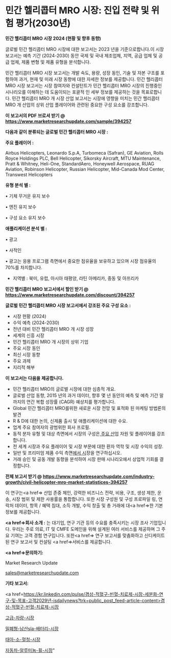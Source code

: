 # 민간 헬리콥터 MRO 시장: 진입 전략 및 위험 평가(2030년)

<strong>민간 헬리콥터 MRO 시장 2024 (현황 및 향후 동향)</strong>

글로벌 민간 헬리콥터 MRO 시장에 대한 보고서는 2023 년을 기준으로합니다.이 시장 보고서는 예측 기간 (2024-2030) 동안 국제 및 국내 제조업체, 지역, 공급 업체 및 공급 업체, 제품 변형 및 제품 유형을 분석합니다.

민간 헬리콥터 MRO 시장 보고서는 개발 속도, 용량, 성장 동인, 기술 및 자본 구조를 포함하여 과거, 현재 및 미래 시장 동향에 대한 자세한 정보를 제공합니다. 민간 헬리콥터 MRO 시장 보고서는 시장 참여자와 컨설턴트가 민간 헬리콥터 MRO 시장의 진행중인 시나리오를 이해하는 데 도움이되는 포괄적 인 세부 정보를 제공하는 것을 목표로합니다. 민간 헬리콥터 MRO 개 시장 산업 보고서는 시장에 영향을 미치는 민간 헬리콥터 MRO 개 산업의 상위 산업 플레이어와 관련된 중요한 구성 요소를 강조합니다.



<strong>이 보고서의 PDF 브로셔 받기 @ <a href=https://www.marketresearchupdate.com/sample/394257>https://www.marketresearchupdate.com/sample/394257</a></strong>



<strong>다음과 같이 분류되는 글로벌 민간 헬리콥터 MRO 시장 :</strong>



<strong>주요 플레이어 :</strong>

Airbus Helicopters, Leonardo S.p.A, Turbomeca (Safran), GE Aviation, Rolls Royce Holdings PLC, Bell Helicopter, Sikorsky Aircraft, MTU Maintenance, Pratt & Whitney, Heli-One, StandardAero, Honeywell Aerospace, RUAG Aviation, Robinson Helicopter, Russian Helicopter, Mid-Canada Mod Center, Transwest Helicopters



<strong>유형 분석 별 :</strong>

• 기체 무거운 유지 보수

• 엔진 유지 보수

• 구성 요소 유지 보수



<strong>애플리케이션 분석 별 :</strong>

• 광고

• 사적인

• 광고는 응용 프로그램 측면에서 중요한 점유율을 보유하고 있으며 시장 점유율의 70%를 차지합니다.

<ul>
  <li>지역별 : 북미, 유럽, 아시아 태평양, 라틴 아메리카, 중동 및 아프리카</li>
</ul>


<strong>민간 헬리콥터 MRO 보고서에서 할인 받기 @ <a href=https://www.marketresearchupdate.com/discount/394257>https://www.marketresearchupdate.com/discount/394257</a></strong>



<strong>글로벌 민간 헬리콥터 MRO 시장 보고서에서 강조된 주요 구성 요소 :</strong>
<ul>
  <li>시장 현황 (2024)</li>
  <li>수익 예측 (2024-2030)</li>
  <li>전년 대비 민간 헬리콥터 MRO 개 시장 성장</li>
  <li>세계의 신흥 시장</li>
  <li>민간 헬리콥터 MRO 개 시장의 상위 기업</li>
  <li>주요 시장 동인</li>
  <li>최신 시장 동향</li>
  <li>주요 과제</li>
  <li>지리적 해부</li>
</ul>


<strong>이 보고서는 다음을 제공합니다.</strong>
<ul>
  <li>민간 헬리콥터 MRO의 글로벌 시장에 대한 심층적 개요.</li>
  <li>글로벌 산업 동향, 2015 년의 과거 데이터, 향후 몇 년 동안의 예측 및 예측 기간 말까지의 연간 복합 성장률 (CAGR) 예상치를 평가합니다.</li>
  <li>Global 민간 헬리콥터 MRO를위한 새로운 시장 전망 및 표적화 된 마케팅 방법론의 발견</li>
  <li>R &amp; D에 대한 논의, 신제품 출시 및 애플리케이션에 대한 수요.</li>
  <li>업계 주요 참여자의 광범위한 회사 프로필.</li>
  <li>동적 분자 유형 및 대상 측면에서 시장의 구성은<a href=> 주요 산</a>업 자원 및 플레이어를 강조합니다.</li>
  <li>전 세계 시장과 주요 플레이어 및 시장 부문에 대한 환자 역학 및 시장 수익의 성장.</li>
  <li>일반 및 프리미엄 제품 수익 측면<a href=>에서 시</a>장을 연구하십시오.</li>
  <li>거래 승인 및 공동 개발 동향을 분석하여 시장 판매 시나리오에서 상업적 기회를 결정합니다.</li>
</ul>



<strong>전체 보고서 받기 @ <a href=https://www.marketresearchupdate.com/industry-growth/civil-helicopter-mro-market-statistices-394257>https://www.marketresearchupdate.com/industry-growth/civil-helicopter-mro-market-statistices-394257</a></strong>

이 연구는<a href=> 산업 존중</a> 체인, 강력한 비즈니스 전략, 비용, 구조, 생성 제한, 운송, 시장 범위 및 제한 사용률을 통합합니다. 또한 시장 구성원 및 구성 프로파일 링, 연락처 데이터, 항목 / 혜택 침대, 소득 개발, 수익 창출 및 총 거래에 대<a href=>한 기본 </a>정보를 제공합니다.



<strong><a href=>회사 소</a>개 :</strong>
는 대기업, 연구 기관 등의 수요를 충족시키는 시장 조사 기업입니다. 우리는 주로 의료, IT 및 CMFE 도메인을 위해 설계된 여러 서비스를 제공하며 그 주요 기여는 고객 경험 연구입니다. 또한<a href=> 연구 보</a>고서를 맞춤화하고 신디케이트 된 연구 보고서 및 컨설팅 <a href=>서비스</a>를 제공합니다.



<strong><a href=>문의하기:</a></strong>

Market Research Update

sales@marketresearchupdate.com



<strong>기타 보고서:</strong>

<a href=https://kr.linkedin.com/pulse/겸상-적혈구-빈혈-치료제-시장-세분화-연구-및-목표-고객2029년-isdailynews?trk=public_post_feed-article-content>겸상-적혈구-빈혈-치료제-시장</a>

<a href=https://www.linkedin.com/pulse/고급-차량-시장-진입-전략-및-위험-평가2029년-consumer-connection-compendium-ana/>고급-차량-시장</a>

<a href=https://www.linkedin.com/pulse/밀폐형-납산sla-배터리-시장-세분화-연구-및-목표-고객2029년-otxif/>밀폐형-납산sla-배터리-시장</a>

<a href=https://www.linkedin.com/pulse/태아-소-혈청-시장-현재-및-미래-성장-2029-consumer-connection-chronicles-24--nl2ff/>태아-소-혈청-시장</a>

<a href=https://www.linkedin.com/pulse/자동차-알루미늄-휠-시장-진입-전략-및-위험-평가2030년-survey-savvy-insights-360-analysis-v160c/>자동차-알루미늄-휠-시장</a>"
